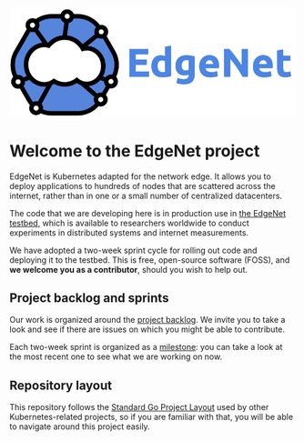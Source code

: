 ![](assets/logos/edgenet_logos_2020_05_02/edgenet_logo_no_text_150dpi_28pct_size.png)

# Welcome to the EdgeNet project

EdgeNet is Kubernetes adapted for the network edge. It allows you to deploy applications to hundreds of nodes 
that are scattered across the internet, rather than in one or a small number of centralized datacenters.

The code that we are developing here is in production use in [the EdgeNet testbed](http://www.edge-net.org/),
which is available to researchers worldwide to conduct experiments in distributed systems and internet
measurements.

We have adopted a two-week sprint cycle for rolling out code and deploying it to the testbed. This is free,
open-source software (FOSS), and **we welcome you as a contributor**, should you wish to help out.

## Project backlog and sprints

Our work is organized around the [project backlog](https://github.com/orgs/EdgeNet-project/projects/2). We
invite you to take a look and see if there are issues on which you might be able to contribute.

Each two-week sprint is organized as a [milestone](https://github.com/EdgeNet-project/edgenet/milestones): 
you can take a look at the most recent one to see what we are working on now.

## Repository layout

This repository follows the [Standard Go Project Layout](https://github.com/golang-standards/project-layout) used
by other Kubernetes-related projects, so if you are familiar with that, you will be able to navigate around this
project easily.
